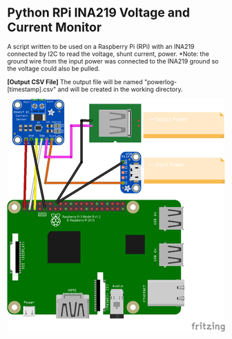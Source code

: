 # Python RPi INA219 Voltage and Current Monitor
A script written to be used on a Raspberry Pi (RPi) with an INA219 connected by I2C to read the voltage, shunt current, power. *Note: the ground wire from the input power was connected to the INA219 ground so the voltage could also be pulled. 

**[Output CSV File]** The output file will be named "powerlog-[timestamp].csv" and will be created in the working directory. 

![ina219_RPi_bb.png](ina219_RPi_bb.png)

